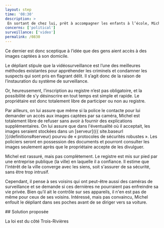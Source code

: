 ```yaml
---
layout: step
time: '08:30'
description: >
 En sortant de chez lui, prêt à accompagner les enfants à l’école, Michel jette un coup d'oeil à sa boite postale et y trouve un dépliant de la municipalité lui indiquant qu’un nouveau registre de caméra de surveillance sera mis sur pied dans sa ville.  Ce registre comprend les noms et les adresses des citoyens souhaitant être rejoints par la police, dans l’éventualité ou leurs systèmes de vidéosurveillance aurait pu capter des images de criminels en flagrant délit.  Michel, étant un homme soucieux de sa sécurité et de celle de sa famille, possède lui-même une caméra de surveillance au-dessus de sa porte d’entrée.
concerns: ['political']
surveillance: ['video']
permalink: /0830
---
```


Ce dernier est donc sceptique à l’idée que des gens aient accès à des images captées à son domicile.

Le dépliant stipule que la vidéosurveillance est l’une des meilleures méthodes existantes pour appréhender les criminels et condamner les suspects qui sont pris en flagrant délit. Il s’agit donc de la raison de l’instauration du système de surveillance. 

Or, heureusement, l’inscription au registre n’est pas obligatoire, et la possibilité de s’y désinscrire en tout temps est simple et rapide. Le propriétaire est donc totalement libre de participer ou non au registre. 

Par ailleurs, on lui assure que même si la police le contacte pour lui demander un accès aux images captées par sa caméra, Michel est totalement libre de refuser sans avoir à fournir des explications supplémentaires. On lui assure que dans l'éventualité où il acceptait, les images seraient stockées dans un [serveur]({{ site.baseurl }}/definitions#serveur) pourvu de «&nbsp;protocoles de sécurités robustes&nbsp;». Les policiers seront en possession des documents et pourront consulter les images seulement après que le propriétaire accepte de les divulguer.

Michel est rassuré, mais pas complètement. Le registre est mis sur pied par une entreprise publique (la ville) en laquelle il a confiance. Il estime que l'intérêt de la ville converge avec les siens, soit s'assurer de sa sécurité, sans être trop intrusif. 

Cependant, il pense à ses voisins qui ont peut-être aussi des caméras de surveillance et se demande si ces dernières ne pourraient pas enfreindre sa vie privée. Bien qu’il ait le contrôle sur ses appareils, il n'en est pas de même pour ceux de ses voisins. Intéressé, mais pas convaincu, Michel enfouit le dépliant dans ses poches avant de se diriger vers sa voiture.

<div class="solution" markdown="1">
## Solution proposée

La loi est du côté Trois-Rivières

</div>
